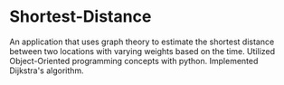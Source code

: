 # Shortest-Distance
An application that uses graph theory to estimate the shortest distance between two locations with varying weights based on the time. Utilized Object-Oriented programming concepts with python. Implemented Dijkstra's algorithm.
